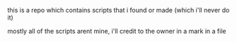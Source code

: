 this is a repo which contains scripts that i found or made (which i'll never  do it)

mostly all of the scripts arent mine, i'll credit to the owner in a mark in a file
